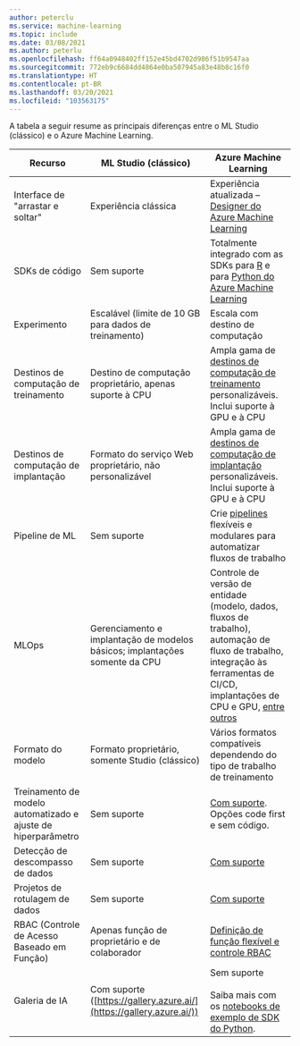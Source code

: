 ```yaml
---
author: peterclu
ms.service: machine-learning
ms.topic: include
ms.date: 03/08/2021
ms.author: peterlu
ms.openlocfilehash: ff64a0948402ff152e45bd4702d986f51b9547aa
ms.sourcegitcommit: 772eb9c6684dd4864e0ba507945a83e48b8c16f0
ms.translationtype: HT
ms.contentlocale: pt-BR
ms.lasthandoff: 03/20/2021
ms.locfileid: "103563175"
---
```

A tabela a seguir resume as principais diferenças entre o ML Studio (clássico) e o Azure Machine Learning.

| Recurso | ML Studio (clássico) | Azure Machine Learning |
|---| --- | --- |
| Interface de "arrastar e soltar" | Experiência clássica | Experiência atualizada – [Designer do Azure Machine Learning](../articles/machine-learning/concept-designer.md)| 
| SDKs de código | Sem suporte | Totalmente integrado com as SDKs para [R](https://github.com/Azure/azureml-sdk-for-r) e para [Python do Azure Machine Learning](/python/api/overview/azure/ml/) |
| Experimento | Escalável (limite de 10 GB para dados de treinamento) | Escala com destino de computação |
| Destinos de computação de treinamento | Destino de computação proprietário, apenas suporte à CPU | Ampla gama de [destinos de computação de treinamento](../articles/machine-learning/concept-compute-target.md#train) personalizáveis. Inclui suporte à GPU e à CPU | 
| Destinos de computação de implantação | Formato do serviço Web proprietário, não personalizável | Ampla gama de [destinos de computação de implantação](../articles/machine-learning/concept-compute-target.md#deploy) personalizáveis. Inclui suporte à GPU e à CPU |
| Pipeline de ML | Sem suporte | Crie [pipelines](../articles/machine-learning/concept-ml-pipelines.md) flexíveis e modulares para automatizar fluxos de trabalho |
| MLOps | Gerenciamento e implantação de modelos básicos; implantações somente da CPU | Controle de versão de entidade (modelo, dados, fluxos de trabalho), automação de fluxo de trabalho, integração às ferramentas de CI/CD, implantações de CPU e GPU, [entre outros](../articles/machine-learning/concept-model-management-and-deployment.md) |
| Formato do modelo | Formato proprietário, somente Studio (clássico) | Vários formatos compatíveis dependendo do tipo de trabalho de treinamento |
| Treinamento de modelo automatizado e ajuste de hiperparâmetro |  Sem suporte | [Com suporte](../articles/machine-learning/concept-automated-ml.md). Opções code first e sem código. | 
| Detecção de descompasso de dados | Sem suporte | [Com suporte](../articles/machine-learning/how-to-monitor-datasets.md) |
| Projetos de rotulagem de dados | Sem suporte | [Com suporte](../articles/machine-learning/how-to-create-labeling-projects.md) |
| RBAC (Controle de Acesso Baseado em Função) | Apenas função de proprietário e de colaborador | [Definição de função flexível e controle RBAC](../articles/machine-learning/how-to-assign-roles.md) |
| Galeria de IA | Com suporte ([https://gallery.azure.ai/](https://gallery.azure.ai/)) | Sem suporte <br><br> Saiba mais com os [notebooks de exemplo de SDK do Python](https://github.com/Azure/MachineLearningNotebooks). |